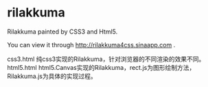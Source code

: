 rilakkuma
=========

Rilakkuma painted by CSS3 and Html5.

You can view it through http://rilakkuma4css.sinaapp.com . 

css3.html 纯css3实现的Rilakkuma，针对浏览器的不同渲染的效果不同。
html5.html html5.Canvas实现的Rilakkuma，rect.js为图形绘制方法，Rilakkuma.js为具体的实现过程。
